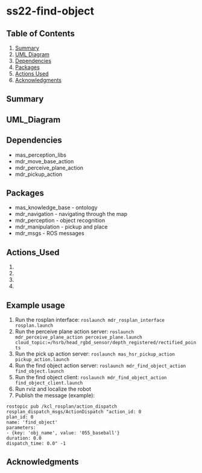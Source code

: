 # ss22-find-object
## Table of Contents
1. [Summary](Summary)
2. [UML Diagram](UML_Diagram)
3. [Dependencies](Dependencies)
4. [Packages](Packages)
5. [Actions Used](Actions_Used)
6. [Acknowledgments](Acknowledgments)

## Summary

## UML_Diagram

## Dependencies
* mas_perception_libs
* mdr_move_base_action
* mdr_perceive_plane_action
* mdr_pickup_action
## Packages
* mas_knowledge_base - ontology
* mdr_navigation - navigating through the map
* mdr_perception - object recognition
* mdr_manipulation - pickup and place
* mdr_msgs - ROS messages 

## Actions_Used
1. 
2.
3.
4.

## Example usage
1. Run the rosplan interface: ``` roslaunch mdr_rosplan_interface rosplan.launch ```
2. Run the perceive plane action server: ``` roslaunch mdr_perceive_plane_action perceive_plane.launch cloud_topic:=/hsrb/head_rgbd_sensor/depth_registered/rectified_points ```
3. Run the pick up action server: ``` roslaunch mas_hsr_pickup_action pickup_action.launch ```
4. Run the find object action server: ```roslaunch mdr_find_object_action find_object.launch```
5. Run the find object client: ``` roslaunch mdr_find_object_action find_object_client.launch ```
6. Run rviz and localize the robot
7. Publish the message (example):
```  
rostopic pub /kcl_rosplan/action_dispatch rosplan_dispatch_msgs/ActionDispatch "action_id: 0
plan_id: 0
name: 'find_object'
parameters:
- {key: 'obj_name', value: '055_baseball'}
duration: 0.0
dispatch_time: 0.0" -1

```

## Acknowledgments
